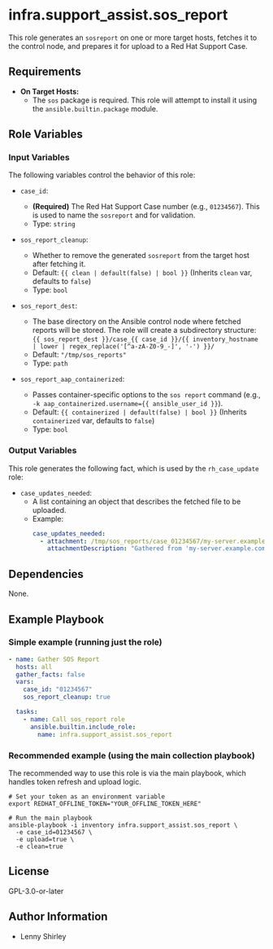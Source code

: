 # infra.support_assist.sos_report

This role generates an `sosreport` on one or more target hosts, fetches it to the control node, and prepares it for upload to a Red Hat Support Case.

## Requirements

* **On Target Hosts:**
    * The `sos` package is required. This role will attempt to install it using the `ansible.builtin.package` module.

## Role Variables

### Input Variables

The following variables control the behavior of this role:

* `case_id`:
    * **(Required)** The Red Hat Support Case number (e.g., `01234567`). This is used to name the `sosreport` and for validation.
    * Type: `string`

* `sos_report_cleanup`:
    * Whether to remove the generated `sosreport` from the target host after fetching it.
    * Default: `{{ clean | default(false) | bool }}` (Inherits `clean` var, defaults to `false`)
    * Type: `bool`

* `sos_report_dest`:
    * The base directory on the Ansible control node where fetched reports will be stored. The role will create a subdirectory structure: `{{ sos_report_dest }}/case_{{ case_id }}/{{ inventory_hostname | lower | regex_replace('[^a-zA-Z0-9_-]', '-') }}/`
    * Default: `"/tmp/sos_reports"`
    * Type: `path`

* `sos_report_aap_containerized`:
    * Passes container-specific options to the `sos report` command (e.g., `-k aap_containerized.username={{ ansible_user_id }}`).
    * Default: `{{ containerized | default(false) | bool }}` (Inherits `containerized` var, defaults to `false`)
    * Type: `bool`

### Output Variables

This role generates the following fact, which is used by the `rh_case_update` role:

* `case_updates_needed`:
    * A list containing an object that describes the fetched file to be uploaded.
    * Example:
        ```yaml
        case_updates_needed:
          - attachment: /tmp/sos_reports/case_01234567/my-server.example.com/sosreport-my-server-01234567-20251027150000.tar.xz
            attachmentDescription: "Gathered from 'my-server.example.com' using the 'infra.support_assist' Ansible Collection. Inventory Hostname: 'my-server'"
        ```

## Dependencies

None.

## Example Playbook

### Simple example (running just the role)

```yaml
- name: Gather SOS Report
  hosts: all
  gather_facts: false
  vars:
    case_id: "01234567"
    sos_report_cleanup: true

  tasks:
    - name: Call sos_report role
      ansible.builtin.include_role:
        name: infra.support_assist.sos_report
```

### Recommended example (using the main collection playbook)

The recommended way to use this role is via the main playbook, which handles token refresh and upload logic.

```shell
# Set your token as an environment variable
export REDHAT_OFFLINE_TOKEN="YOUR_OFFLINE_TOKEN_HERE"

# Run the main playbook
ansible-playbook -i inventory infra.support_assist.sos_report \
  -e case_id=01234567 \
  -e upload=true \
  -e clean=true
```

## License

GPL-3.0-or-later

## Author Information

- Lenny Shirley
